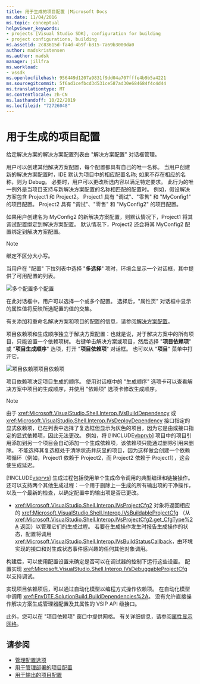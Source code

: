 ```yaml
---
title: 用于生成的项目配置 |Microsoft Docs
ms.date: 11/04/2016
ms.topic: conceptual
helpviewer_keywords:
- projects [Visual Studio SDK], configuration for building
- project configurations, building
ms.assetid: 2c83615d-fa4d-4b9f-b315-7a69b3000da0
author: madskristensen
ms.author: madsk
manager: jillfra
ms.workload:
- vssdk
ms.openlocfilehash: 956449d1207a9831f9dd04a707fffe4b9b5a4221
ms.sourcegitcommit: 5f6ad1cefbcd3d531ce587ad30e684684f4c4d44
ms.translationtype: MT
ms.contentlocale: zh-CN
ms.lasthandoff: 10/22/2019
ms.locfileid: "72726048"
---
```

# <a name="project-configuration-for-building"></a>用于生成的项目配置
给定解决方案的解决方案配置列表由 "解决方案配置" 对话框管理。

 用户可以创建其他解决方案配置，每个配置都具有自己的唯一名称。 当用户创建新的解决方案配置时，IDE 默认为项目中的相应配置名称; 如果不存在相应的名称，则为 Debug。 必要时，用户可以更改所选内容以满足特定要求。 此行为的唯一例外是当项目支持与新解决方案配置的名称相匹配的配置时。 例如，假设解决方案包含 Project1 和 Project2。 Project1 具有 "调试"、"零售" 和 "MyConfig1" 的项目配置。 Project2 具有 "调试"、"零售" 和 "MyConfig2" 的项目配置。

 如果用户创建名为 MyConfig2 的新解决方案配置，则默认情况下，Project1 将其调试配置绑定到解决方案配置。 默认情况下，Project2 还会将其 MyConfig2 配置绑定到解决方案配置。

> [!NOTE]
> 绑定不区分大小写。

 当用户在 "配置" 下拉列表中选择 "**多选择**" 项时，环境会显示一个对话框，其中提供了可用配置的列表。

 ![多个配置](../../extensibility/internals/media/vsmultiplecfgs.gif "vsMultipleCfgs")多个配置

 在此对话框中，用户可以选择一个或多个配置。 选择后，"属性页" 对话框中显示的属性值将反映所选配置的值的交集。

 有关添加和重命名解决方案和项目的配置的信息，请参阅[解决方案配置](../../extensibility/internals/solution-configuration.md)。

 项目依赖项和生成顺序独立于解决方案配置：也就是说，对于解决方案中的所有项目，只能设置一个依赖项树。 右键单击解决方案或项目，然后选择 "**项目依赖项**" 或 "**项目生成顺序**" 选项，打开 "**项目依赖项**" 对话框。 也可以从 "**项目**" 菜单中打开它。

 ![项目依赖项](../../extensibility/internals/media/vsprojdependencies.gif "vsProjDependencies")项目依赖项

 项目依赖项决定项目生成的顺序。 使用对话框中的 "生成顺序" 选项卡可以查看解决方案中项目的生成顺序，并使用 "依赖项" 选项卡修改生成顺序。

> [!NOTE]
> 由于 <xref:Microsoft.VisualStudio.Shell.Interop.IVsBuildDependency> 或 <xref:Microsoft.VisualStudio.Shell.Interop.IVsDeployDependency> 接口指定的显式依赖项，已在列表中选择了复选框但显示为灰色的项目，因为它是由或接口指定的显式依赖项，因此无法更改。 例如，将 [!INCLUDE[vbprvb](../../code-quality/includes/vbprvb_md.md)] 项目中的项目引用添加到另一个项目会自动添加一个生成依赖项，该依赖项只能通过删除引用来删除。 不能选择其复选框处于清除状态并灰显的项目，因为这样做会创建一个依赖项循环（例如，Project1 依赖于 Project2，而 Project2 依赖于 Project1），这会使生成延迟。

 [!INCLUDE[vsprvs](../../code-quality/includes/vsprvs_md.md)] 生成过程包括使用单个生成命令调用的典型编译和链接操作。 还可以支持两个其他生成过程：一个用于删除上一生成的所有输出项的干净操作，以及一个最新的检查，以确定配置中的输出项是否已更改。

- <xref:Microsoft.VisualStudio.Shell.Interop.IVsProjectCfg2> 对象将返回相应的 <xref:Microsoft.VisualStudio.Shell.Interop.IVsBuildableProjectCfg> （从 <xref:Microsoft.VisualStudio.Shell.Interop.IVsProjectCfg2.get_CfgType%2A> 返回）以管理它们的生成过程。 若要在生成操作发生时报告生成操作的状态，配置将调用 <xref:Microsoft.VisualStudio.Shell.Interop.IVsBuildStatusCallback>，由环境实现的接口和对生成状态事件感兴趣的任何其他对象调用。

 构建后，可以使用配置设置来确定是否可以在调试器的控制下运行这些设置。 配置实现 <xref:Microsoft.VisualStudio.Shell.Interop.IVsDebuggableProjectCfg> 以支持调试。

 实现项目依赖项后，可以通过自动化模型以编程方式操作依赖项。 在自动化模型中调用 <xref:EnvDTE.SolutionBuild.BuildDependencies%2A>。 没有允许直接操作解决方案生成管理器配置及其属性的 VSIP API 级接口。

 此外，您可以在 "项目依赖项" 窗口中提供网格。 有关详细信息，请参阅[属性显示网格](../../extensibility/internals/properties-display-grid.md)。

## <a name="see-also"></a>请参阅
- [管理配置选项](../../extensibility/internals/managing-configuration-options.md)
- [用于管理部署的项目配置](../../extensibility/internals/project-configuration-for-managing-deployment.md)
- [用于输出的项目配置](../../extensibility/internals/project-configuration-for-output.md)